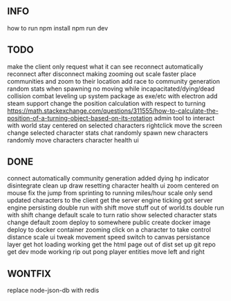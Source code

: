 ## INFO
how to run
npm install
npm run dev

## TODO
make the client only request what it can see
reconnect automatically
reconnect after disconnect
making zooming out scale faster
place communities and zoom to their location
add race to community generation
random stats when spawning
no moving while incapacitated/dying/dead
collision
combat
leveling up system
package as exe/etc with electron
add steam support
change the position calculation with respect to turning
https://math.stackexchange.com/questions/311555/how-to-calculate-the-position-of-a-turning-object-based-on-its-rotation
admin tool to interact with world
stay centered on selected characters
rightclick move the screen
change selected character stats
chat
randomly spawn new characters
randomly move characters
character health ui

## DONE
connect automatically
community generation
added dying hp indicator
disintegrate
clean up draw resetting
character health ui
zoom centered on mouse
fix the jump from sprinting to running
miles/hour scale
only send updated characters to the client
get the server engine ticking
got server engine persisting
double run with shift
move stuff out of world.ts
double run with shift
change default scale to turn ratio
show selected character stats
change default zoom
deploy to somewhere public
create docker image
deploy to docker container
zooming
click on a character to take control
distance scale ui
tweak movement speed
switch to canvas
persistance layer
get hot loading working
get the html page out of dist
set up git repo
get dev mode working
rip out pong
player entities
move left and right

## WONTFIX
replace node-json-db with redis
